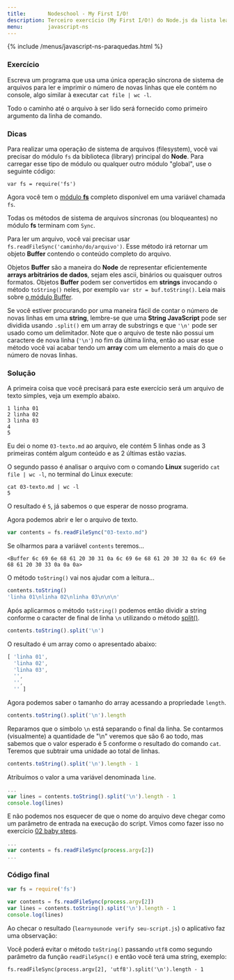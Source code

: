 ```yaml
---
title:       Nodeschool - My First I/O!
description: Terceiro exercício (My First I/O!) do Node.js da lista learnyounode da Nodeschool
menu:        javascript-ns
---
```


{% include /menus/javascript-ns-paraquedas.html %}


### Exercício

Escreva um programa que usa uma única operação síncrona de sistema de arquivos para ler e imprimir o número de novas 
linhas que ele contém no console, algo similar à executar `cat file | wc -l`.

Todo o caminho até o arquivo à ser lido será fornecido como primeiro argumento da linha de comando.


### Dicas

Para realizar uma operação de sistema de arquivos (filesystem), você vai precisar do módulo `fs` da biblioteca (library)
principal do __Node__. Para carregar esse tipo de módulo ou qualquer outro módulo "global", use o seguinte código:

    var fs = require('fs')

Agora você tem o [módulo __fs__](http://nodejs.org/api/fs.html "link-externo") completo disponível em uma variável 
chamada `fs`.

Todas os métodos de sistema de arquivos síncronas (ou bloqueantes) no módulo __fs__ terminam com `Sync`. 

Para ler um arquivo, você vai precisar usar `fs.readFileSync('caminho/do/arquivo')`. Esse método irá retornar um objeto 
__Buffer__ contendo o conteúdo completo do arquivo.

Objetos __Buffer__ são a maneira do __Node__ de representar eficientemente __arrays arbitrários de dados__, sejam eles
ascii, binários ou quaisquer outros formatos. Objetos __Buffer__ podem ser convertidos em __strings__ invocando o método
`toString()` neles, por exemplo `var str = buf.toString()`. Leia mais sobre [o módulo Buffer](http://nodejs.org/api/buffer.html "link-externo").

Se você estiver procurando por uma maneira fácil de contar o número de novas linhas em uma __string__, lembre-se que uma 
__String JavaScript__ pode ser dividida usando `.split()` em um array de substrings e que `'\n'` pode ser usado como um
delimitador. Note que o arquivo de teste não possui um caractere de nova linha (`'\n'`) no fim da última linha, então ao
usar esse método você vai acabar tendo um __array__ com um elemento a mais do que o número de novas linhas.


### Solução

A primeira coisa que você precisará para este exercício será um arquivo de texto simples, veja um exemplo abaixo.

    1 linha 01
    2 linha 02
    3 linha 03
    4
    5

Eu dei o nome `03-texto.md` ao arquivo, ele contém 5 linhas onde as 3 primeiras contém algum conteúdo e as 2 últimas
estão vazias.

O segundo passo é analisar o arquivo com o comando __Linux__ sugerido `cat file | wc -l`, no terminal do Linux execute:

    cat 03-texto.md | wc -l
    5

O resultado é `5`, já sabemos o que esperar de nosso programa.

Agora podemos abrir e ler o arquivo de texto.

```javascript
var contents = fs.readFileSync("03-texto.md")
```

Se olharmos para a variável `contents` teremos...

    <Buffer 6c 69 6e 68 61 20 30 31 0a 6c 69 6e 68 61 20 30 32 0a 6c 69 6e 68 61 20 30 33 0a 0a 0a>

O método `toString()` vai nos ajudar com a leitura...

```javascript
contents.toString()
'linha 01\nlinha 02\nlinha 03\n\n\n'
```

Após aplicarmos o método `toString()` podemos então dividir a string conforme o caracter de final de linha `\n` utilizando
o método [split()](/javascript/refs/split/).

```javascript
contents.toString().split('\n')
```

O resultado é um array como o apresentado abaixo:

```javascript
[ 'linha 01',
  'linha 02',
  'linha 03',
  '',
  '',
  '' ]
```

Agora podemos saber o tamanho do array acessando a propriedade `length`.

```javascript
contents.toString().split('\n').length
```

Reparamos que o símbolo `\n` está separando o final da linha. Se contarmos (visualmente) a quantidade de "\n" veremos
que são 6 ao todo, mas sabemos que o valor esperado é 5 conforme o resultado do comando `cat`. Teremos que
subtrair uma unidade ao total de linhas.

```javascript
contents.toString().split('\n').length - 1
```

Atribuímos o valor a uma variável denominada `line`.

```javascript
...
var lines = contents.toString().split('\n').length - 1
console.log(lines)
```

E não podemos nos esquecer de que o nome do arquivo deve chegar como um parâmetro de entrada na execução do script.
Vimos como fazer isso no exercício [02 baby steps](/javascript/node.js/nodejs-02-baby-steps/).

```javascript
...
var contents = fs.readFileSync(process.argv[2])
...
```


### Código final

```javascript
var fs = require('fs')

var contents = fs.readFileSync(process.argv[2])
var lines = contents.toString().split('\n').length - 1
console.log(lines)
```

Ao checar o resultado (`learnyounode verify seu-script.js`) o aplicativo faz uma observação:

Você poderá evitar o método `toString()` passando  `utf8` como segundo parâmetro da função `readFileSync()` e então
você terá uma string, exemplo:

    fs.readFileSync(process.argv[2], 'utf8').split('\n').length - 1

